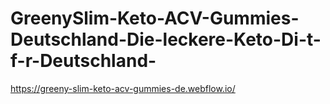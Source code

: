 # GreenySlim-Keto-ACV-Gummies-Deutschland-Die-leckere-Keto-Di-t-f-r-Deutschland-
https://greeny-slim-keto-acv-gummies-de.webflow.io/
